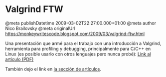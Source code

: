 # Valgrind FTW

@meta publishDatetime 2009-03-02T22:27:00.000+01:00
@meta author Nico Brailovsky
@meta originalUrl https://monkeywritescode.blogspot.com/2009/03/valgrind-ftw.html

Una presentación que armé para el trabajo con una introducción a Valgrind, herramienta para profiling y debugging, principalmente para C/C++ en Linux (es posible usarlo con otros lenguajes pero nunca probé): [Link al artículo (PDF)](https://github.com/nicolasbrailo/powerpoint_monkey/raw/master/valgrind/valgrind.pdf "Valgrind introduction")

También dejo el link en [la sección de artículos](/blog_md/youfoundadeadlink.md).

